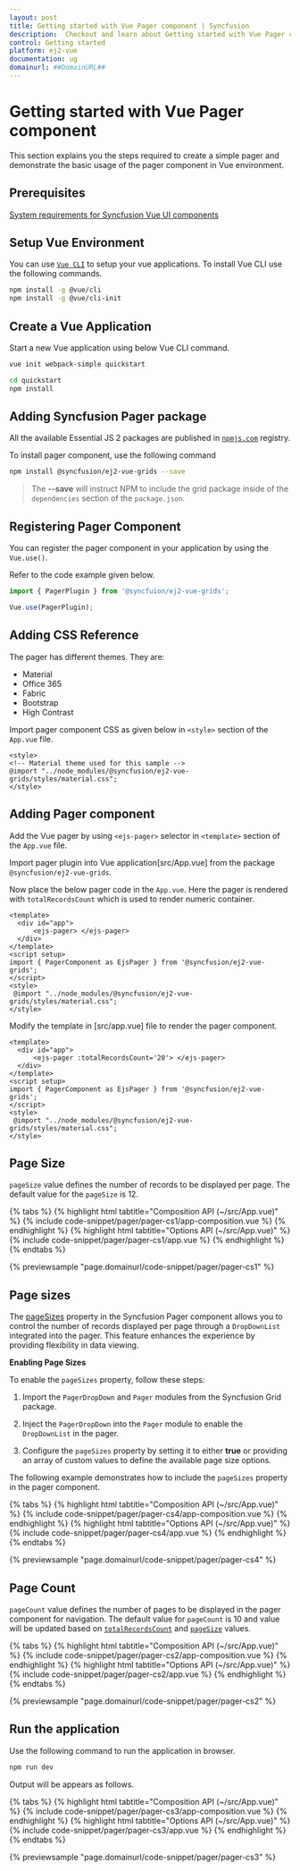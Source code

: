 ```yaml
---
layout: post
title: Getting started with Vue Pager component | Syncfusion
description:  Checkout and learn about Getting started with Vue Pager component of Syncfusion Essential JS 2 and more details.
control: Getting started 
platform: ej2-vue
documentation: ug
domainurl: ##DomainURL##
---
```


# Getting started with Vue Pager component

This section explains you the steps required to create a simple pager
and demonstrate the basic usage of the pager component in Vue environment.

## Prerequisites

[System requirements for Syncfusion Vue UI components](https://ej2.syncfusion.com/vue/documentation/system-requirements/)

## Setup Vue Environment

You can use [`Vue CLI`](https://github.com/vuejs/vue-cli) to setup your vue applications.
To install Vue CLI use the following commands.

```bash
npm install -g @vue/cli
npm install -g @vue/cli-init
```

## Create a Vue Application

Start a new Vue application using below Vue CLI command.

```bash
vue init webpack-simple quickstart

cd quickstart
npm install
```

## Adding Syncfusion Pager package

All the available Essential JS 2 packages are published in [`npmjs.com`](https://www.npmjs.com/~syncfusionorg) registry.

To install pager component, use the following command

```bash
npm install @syncfusion/ej2-vue-grids --save
```

> The **--save** will instruct NPM to include the grid package inside of the `dependencies` section of the `package.json`.

## Registering Pager Component

You can register the pager component in your application by using the `Vue.use()`.

Refer to the code example given below.

```ts
import { PagerPlugin } from '@syncfuion/ej2-vue-grids';

Vue.use(PagerPlugin);
```

## Adding CSS Reference

The pager has different themes. They are:
* Material
* Office 365
* Fabric
* Bootstrap
* High Contrast

Import pager component CSS as given below in `<style>` section of the `App.vue` file.

```
<style>
<!-- Material theme used for this sample -->
@import "../node_modules/@syncfusion/ej2-vue-grids/styles/material.css";
</style>
```

## Adding Pager component

Add the Vue pager by using `<ejs-pager>` selector in `<template>` section of the `App.vue` file.

Import pager plugin into Vue application[src/App.vue] from the package `@syncfusion/ej2-vue-grids`.

Now place the below pager code in the `App.vue`.
Here the pager is rendered with `totalRecordsCount` which is used to render numeric container.

```
<template>
  <div id="app">
      <ejs-pager> </ejs-pager>
  </div>
</template>
<script setup>
import { PagerComponent as EjsPager } from '@syncfusion/ej2-vue-grids';
</script>
<style>
 @import "../node_modules/@syncfusion/ej2-vue-grids/styles/material.css";
</style>

```

Modify the template in [src/app.vue] file to render the pager component.

```
<template>
  <div id="app">
      <ejs-pager :totalRecordsCount='20'> </ejs-pager>
  </div>
</template>
<script setup>
import { PagerComponent as EjsPager } from '@syncfusion/ej2-vue-grids';
</script>
<style>
 @import "../node_modules/@syncfusion/ej2-vue-grids/styles/material.css";
</style>
```

## Page Size

`pageSize` value defines the number of records to be displayed per page. The default value for the `pageSize` is 12.

{% tabs %}
{% highlight html tabtitle="Composition API (~/src/App.vue)" %}
{% include code-snippet/pager/pager-cs1/app-composition.vue %}
{% endhighlight %}
{% highlight html tabtitle="Options API (~/src/App.vue)" %}
{% include code-snippet/pager/pager-cs1/app.vue %}
{% endhighlight %}
{% endtabs %}
        
{% previewsample "page.domainurl/code-snippet/pager/pager-cs1" %}

## Page sizes

The [pageSizes](https://ej2.syncfusion.com/vue/documentation/api/pager/#pagesizes) property in the Syncfusion Pager component allows you to control the number of records displayed per page through a `DropDownList` integrated into the pager. This feature enhances the experience by providing flexibility in data viewing.

**Enabling Page Sizes**

To enable the `pageSizes` property, follow these steps:

1. Import the `PagerDropDown` and `Pager` modules from the Syncfusion Grid package.

2. Inject the `PagerDropDown` into the `Pager` module to enable the `DropDownList` in the pager.

3. Configure the `pageSizes` property by setting it to either **true** or providing an array of custom values to define the available page size options.

The following example demonstrates how to include the `pageSizes` property in the pager component.

{% tabs %}
{% highlight html tabtitle="Composition API (~/src/App.vue)" %}
{% include code-snippet/pager/pager-cs4/app-composition.vue %}
{% endhighlight %}
{% highlight html tabtitle="Options API (~/src/App.vue)" %}
{% include code-snippet/pager/pager-cs4/app.vue %}
{% endhighlight %}
{% endtabs %}
        
{% previewsample "page.domainurl/code-snippet/pager/pager-cs4" %}

## Page Count

`pageCount` value defines the number of pages to be displayed in the pager component for navigation.
The default value for `pageCount` is 10 and value will be updated based on [`totalRecordsCount`](https://ej2.syncfusion.com/vue/documentation/api/pager/#totalrecordscount)
and [`pageSize`](#page-size) values.

{% tabs %}
{% highlight html tabtitle="Composition API (~/src/App.vue)" %}
{% include code-snippet/pager/pager-cs2/app-composition.vue %}
{% endhighlight %}
{% highlight html tabtitle="Options API (~/src/App.vue)" %}
{% include code-snippet/pager/pager-cs2/app.vue %}
{% endhighlight %}
{% endtabs %}
        
{% previewsample "page.domainurl/code-snippet/pager/pager-cs2" %}

## Run the application

Use the following command to run the application in browser.

```javascript
npm run dev
```

Output will be appears as follows.

{% tabs %}
{% highlight html tabtitle="Composition API (~/src/App.vue)" %}
{% include code-snippet/pager/pager-cs3/app-composition.vue %}
{% endhighlight %}
{% highlight html tabtitle="Options API (~/src/App.vue)" %}
{% include code-snippet/pager/pager-cs3/app.vue %}
{% endhighlight %}
{% endtabs %}
        
{% previewsample "page.domainurl/code-snippet/pager/pager-cs3" %}